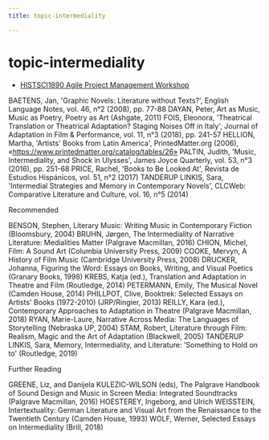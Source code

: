 ```yaml
---
title: topic-intermediality

---
```


# topic-intermediality




* [HISTSCI1890 Agile Project Management Workshop](/qoZ5VM80T-64-vk4_QATag)

BAETENS, Jan, 'Graphic Novels: Literature without Texts?', English Language Notes, vol. 46, n°2 (2008), pp. 77-88
DAYAN, Peter, Art as Music, Music as Poetry, Poetry as Art (Ashgate, 2011)
FOIS, Eleonora, 'Theatrical Translation or Theatrical Adaptation? Staging Noises Off in Italy', Journal of Adaptation in Film & Performance, vol. 11, n°3
(2018), pp. 241-57
HELLION, Martha, 'Artists' Books from Latin America', PrintedMatter.org (2006), «https://www.printedmatter.org/catalog/tables/26»
PALTIN, Judith, 'Music, Intermediality, and Shock in Ulysses', James Joyce Quarterly, vol. 53, n°3 (2016), pp. 251-68
PRICE, Rachel, 'Books to Be Looked At', Revista de Estudios Hispánicos, vol. 51, n°2 (2017)
TANDERUP LINKIS, Sara, 'Intermedial Strategies and Memory in Contemporary Novels', CLCWeb: Comparative Literature and Culture, vol. 16, n°5 (2014)


Recommended

BENSON, Stephen, Literary Music: Writing Music in Contemporary Fiction (Bloomsbury, 2004)
BRUHN, Jørgen, The Intermediality of Narrative Literature: Medialities Matter (Palgrave Macmillan, 2016)
CHION, Michel, Film: A Sound Art (Columbia University Press, 2009)
COOKE, Mervyn, A History of Film Music (Cambridge University Press, 2008)
DRUCKER, Johanna, Figuring the Word: Essays on Books, Writing, and Visual Poetics (Granary Books, 1998)
KREBS, Katja (ed.), Translation and Adaptation in Theatre and Film (Routledge, 2014)
PETERMANN, Emily, The Musical Novel (Camden House, 2014)
PHILLPOT, Clive, Booktrek: Selected Essays on Artists' Books (1972-2010) (JRP/Ringier, 2013)
REILLY, Kara (ed.), Contemporary Approaches to Adaptation in Theatre (Palgrave Macmillan, 2018)
RYAN, Marie-Laure, Narrative Across Media: The Languages of Storytelling (Nebraska UP, 2004)
STAM, Robert, Literature through Film: Realism, Magic and the Art of Adaptation (Blackwell, 2005)
TANDERUP LINKIS, Sara, Memory, Intermediality, and Literature: 'Something to Hold on to' (Routledge, 2019)


Further Reading

GREENE, Liz, and Danijela KULEZIC-WILSON (eds), The Palgrave Handbook of Sound Design and Music in Screen Media: Integrated Soundtracks (Palgrave
Macmillan, 2016)
HOESTEREY, Ingeborg, and Ulrich WEISSTEIN, Intertextuality: German Literature and Visual Art from the Renaissance to the Twentieth Century (Camden House, 1993)
WOLF, Werner, Selected Essays on Intermediality (Brill, 2018)